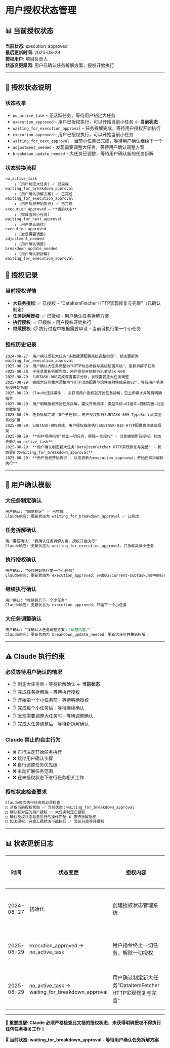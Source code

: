 # 用户授权状态管理

## 📊 当前授权状态

**当前状态**: execution_approved  
**最后更新时间**: 2025-08-29  
**授权用户**: 项目负责人  
**状态变更原因**: 用户已确认任务拆解方案，授权开始执行

---

## 🔐 授权状态说明

### 状态枚举
- `no_active_task` - 无活跃任务，等待用户制定大任务
- `execution_approved` - 用户已授权执行，可以开始当前小任务 ← **当前状态**
- `waiting_for_execution_approval` - 任务拆解完成，等待用户授权开始执行
- `execution_approved` - 用户已授权执行，可以开始当前小任务
- `waiting_for_next_approval` - 当前小任务已完成，等待用户确认继续下一个
- `adjustment_needed` - 发现需要调整大任务，等待用户确认调整方案
- `breakdown_update_needed` - 大任务已调整，等待用户确认新的任务拆解

### 状态转换流程
```
no_active_task
    ↓ (用户制定大任务) ✅ 已完成
waiting_for_breakdown_approval
    ↓ (用户确认拆解方案) ✅ 已完成
waiting_for_execution_approval
    ↓ (用户授权开始执行) ✅ 已完成
execution_approved ← **当前状态**
    ↓ (完成当前小任务)
waiting_for_next_approval
    ↓ (用户确认继续)
execution_approved
    ↓ (发现需要调整)
adjustment_needed
    ↓ (用户确认调整)
breakdown_update_needed
    ↓ (用户确认新拆解)
waiting_for_execution_approval
```

## 📝 授权记录

### 当前授权详情
- **大任务授权**: ✅ 已授权 - "DataItemFetcher HTTP实现修复与完善"（已确认制定）
- **任务拆解授权**: ✅ 已授权 - 用户确认任务拆解方案  
- **执行授权**: ✅ 已授权 - 用户授权开始执行
- **继续授权**: 📋 执行过程中根据需要申请 - 当前可执行第一个小任务

### 授权历史记录
```
2024-08-27: 用户确认现有大任务"多数据源配置系统完整实现"，状态更新为waiting_for_execution_approval
2025-08-28: 用户确认大任务调整为"HTTP动态参数与高级配置系统"，重新拆解子任务
2025-08-28: 子任务重新拆解完成，用户授权开始执行SUBTASK-008
2025-08-29: SUBTASK-008完成深度需求分析，发现需要重大任务调整
2025-08-29: 完成大任务重大调整为"HTTP动态配置与组件映射集成系统V2"，等待用户明确授权开始拆解
2025-08-29: Claude违规操作 - 未获得用户授权就开始任务拆解，已立即停止并等待明确指令
2025-08-29: 用户明确授权开始任务拆解，建议开发顺序：类型系统→UI组件→机制完善→动态参数集成
2025-08-29: 任务拆解完成（8个子任务），用户授权执行SUBTASK-009 TypeScript类型系统扩展
2025-08-29: SUBTASK-009完成，用户授权继续执行SUBTASK-010 HTTP配置表单基础框架
2025-08-29: **用户明确指令"终止一切任务，解除一切授权" - 立即撤销所有授权，状态更新为no_active_task**
2025-08-29: **用户确认制定新大任务"DataItemFetcher HTTP实现修复与完善" - 状态更新为waiting_for_breakdown_approval**
2025-08-29: **用户授权开始执行 - 状态更新为execution_approved，开始任务拆解和执行**
```

---

## 🎯 用户确认模板

### 大任务制定确认
```markdown
用户确认: "同意制定" ✅ 已完成
Claude响应: 更新状态为 waiting_for_breakdown_approval ✅ 已完成
```

### 任务拆解确认  
```markdown
用户需要确认: "我确认任务拆解方案，授权开始执行"
Claude响应: 更新状态为 waiting_for_execution_approval，并拆解具体小任务
```

### 执行授权确认
```markdown
用户确认: "授权开始执行第一个小任务"
Claude响应: 更新状态为 execution_approved，开始执行current-subtask.md中的任务
```

### 继续执行确认
```markdown
用户确认: "继续执行下一个小任务" 
Claude响应: 更新状态为 execution_approved，开始下一个小任务
```

### 大任务调整确认
```markdown
用户确认: "我确认大任务调整方案：[调整内容]"
Claude响应: 更新状态为 breakdown_update_needed，更新大任务并重新拆解
```

---

## ⚠️ Claude 执行约束

### 必须等待用户确认的情况
- ✋ 制定大任务后 - 等待拆解确认 ← **当前状态**
- ✋ 完成任务拆解后 - 等待执行授权
- ✋ 开始第一个小任务前 - 等待明确授权
- ✋ 完成每个小任务后 - 等待继续确认
- ✋ 发现需要调整大任务时 - 等待调整确认
- ✋ 完成大任务调整后 - 等待新拆解确认

### Claude 禁止的自主行为
- ❌ 自行决定开始任务执行
- ❌ 跳过用户确认步骤
- ❌ 自行调整任务优先级
- ❌ 主动扩展任务范围
- ❌ 在未授权状态下进行任务相关工作

### 授权状态检查要求
```markdown
Claude每次执行任务前必须检查：
□ 读取当前授权状态 ✅ 当前状态：waiting_for_breakdown_approval
□ 确认有对应的用户授权 ✅ 大任务制定已授权
□ 确认授权状态与要执行的操作匹配 ⏳ 等待拆解授权
□ 如无授权，只能汇报状态不能执行 ✅ 当前只能等待授权
```

---

## 📊 状态更新日志

| 时间 | 状态变更 | 授权内容 | 操作用户 |
|------|----------|----------|----------|
| 2024-08-27 | 初始化 | 创建授权状态管理系统 | 项目负责人 |
| 2025-08-29 | execution_approved → no_active_task | 用户指令终止一切任务，解除一切授权 | 项目负责人 |
| 2025-08-29 | no_active_task → waiting_for_breakdown_approval | 用户确认制定新大任务"DataItemFetcher HTTP实现修复与完善" | 项目负责人 |

---

**🚨 重要提醒: Claude 必须严格检查此文档的授权状态，未获得明确授权不得执行任何任务相关工作！**

**⏳ 当前状态: waiting_for_breakdown_approval - 等待用户确认任务拆解方案**